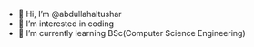 - 👋 Hi, I’m @abdullahaltushar
- 👀 I’m interested in coding 
- 🌱 I’m currently learning BSc(Computer Science  Engineering)


<!---
abdullahaltushar/abdullahaltushar is a ✨ special ✨ repository because its `README.md` (this file) appears on your GitHub profile.
You can click the Preview link to take a look at your changes.
--->
